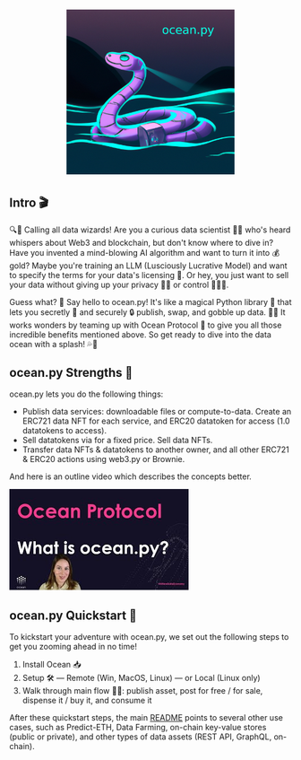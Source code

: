 <!--
Copyright 2023 Ocean Protocol Foundation
SPDX-License-Identifier: Apache-2.0
-->

<h1 align="center">
<img src="https://github.com/oceanprotocol/art/blob/main/splashes/ocean_py.png?raw=true" width="300"/>
</h1>

## Intro 🎬

🔍🤔 Calling all data wizards! Are you a curious data scientist 🧙‍♀️ who's heard whispers about Web3 and blockchain, but don't know where to dive in? Have you invented a mind-blowing AI algorithm and want to turn it into 💰 gold? Maybe you're training an LLM (Lusciously Lucrative Model) and want to specify the terms for your data's licensing 📜. Or hey, you just want to sell your data without giving up your privacy 🕵️‍♂️ or control 🚫🙅‍♂️.

Guess what? 🎉 Say hello to ocean.py! It's like a magical Python library 🐍 that lets you secretly 🤫 and securely 🔒 publish, swap, and gobble up data. 🐙💦 It works wonders by teaming up with Ocean Protocol 🌊 to give you all those incredible benefits mentioned above. So get ready to dive into the data ocean with a splash! 💦🌊



## ocean.py Strengths 💪

ocean.py lets you do the following things:

- Publish data services: downloadable files or compute-to-data. 
Create an ERC721 data NFT for each service, and ERC20 datatoken for access (1.0 datatokens to access).
- Sell datatokens via for a fixed price. Sell data NFTs.
- Transfer data NFTs & datatokens to another owner, and all other ERC721 & ERC20 actions using web3.py or Brownie.

And here is an outline video which describes the concepts better.

[![Watch the video](images/outline-1.jpg)](https://youtu.be/8uZC6PC9PBM)


## ocean.py Quickstart 🚀
To kickstart your adventure with ocean.py, we set out the following steps to get you zooming ahead in no time!

1. Install Ocean 📥
2. Setup 🛠️
— Remote (Win, MacOS, Linux)
— or Local (Linux only)
3. Walk through main flow 🚶‍♂️: publish asset, post for free / for sale, dispense it / buy it, and consume it

After these quickstart steps, the main [README](https://github.com/oceanprotocol/ocean.py/blob/main/README.md) points to several other use cases, such as Predict-ETH, Data Farming, on-chain key-value stores (public or private), and other types of data assets (REST API, GraphQL, on-chain).
